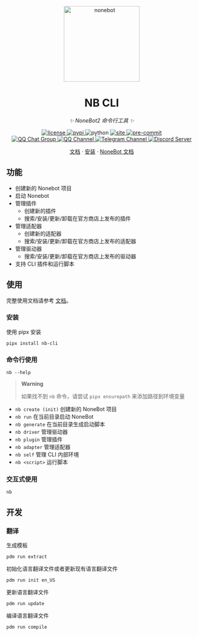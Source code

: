 <!-- markdownlint-disable MD033 MD041 -->
<p align="center">
  <a href="https://cli.nonebot.dev/"><img src="https://cli.nonebot.dev/logo.png" width="200" height="200" alt="nonebot"></a>
</p>

<div align="center">

# NB CLI

_✨ NoneBot2 命令行工具 ✨_

</div>

<p align="center">
  <a href="https://raw.githubusercontent.com/nonebot/nb-cli/master/LICENSE">
    <img src="https://img.shields.io/github/license/nonebot/nb-cli" alt="license">
  </a>
  <a href="https://pypi.python.org/pypi/nb-cli">
    <img src="https://img.shields.io/pypi/v/nb-cli" alt="pypi">
  </a>
  <img src="https://img.shields.io/badge/python-3.8+-blue" alt="python">
  <a href="https://github.com/nonebot/nb-cli/actions/workflows/website-deploy.yml">
    <img src="https://github.com/nonebot/nb-cli/actions/workflows/website-deploy.yml/badge.svg?branch=master&event=push" alt="site"/>
  </a>
  <a href="https://results.pre-commit.ci/latest/github/nonebot/nb-cli/master">
    <img src="https://results.pre-commit.ci/badge/github/nonebot/nb-cli/master.svg" alt="pre-commit" />
  </a>
  <br />
  <a href="https://jq.qq.com/?_wv=1027&k=5OFifDh">
    <img src="https://img.shields.io/badge/QQ%E7%BE%A4-768887710-orange?style=flat-square" alt="QQ Chat Group">
  </a>
  <a href="https://qun.qq.com/qqweb/qunpro/share?_wv=3&_wwv=128&appChannel=share&inviteCode=7b4a3&appChannel=share&businessType=9&from=246610&biz=ka">
    <img src="https://img.shields.io/badge/QQ%E9%A2%91%E9%81%93-NoneBot-5492ff?style=flat-square" alt="QQ Channel">
  </a>
  <a href="https://t.me/botuniverse">
    <img src="https://img.shields.io/badge/telegram-botuniverse-blue?style=flat-square" alt="Telegram Channel">
  </a>
  <a href="https://discord.gg/VKtE6Gdc4h">
    <img src="https://discordapp.com/api/guilds/847819937858584596/widget.png?style=shield" alt="Discord Server">
  </a>
</p>

<p align="center">
  <a href="https://cli.nonebot.dev/">文档</a>
  ·
  <a href="https://cli.nonebot.dev/docs/guide/installation">安装</a>
  ·
  <a href="https://v2.nonebot.dev/">NoneBot 文档</a>
</p>

## 功能

- 创建新的 Nonebot 项目
- 启动 Nonebot
- 管理插件
  - 创建新的插件
  - 搜索/安装/更新/卸载在官方商店上发布的插件
- 管理适配器
  - 创建新的适配器
  - 搜索/安装/更新/卸载在官方商店上发布的适配器
- 管理驱动器
  - 搜索/安装/更新/卸载在官方商店上发布的驱动器
- 支持 CLI 插件和运行脚本

## 使用

完整使用文档请参考 [文档](https://cli.nonebot.dev/)。

### 安装

使用 pipx 安装

```shell
pipx install nb-cli
```

### 命令行使用

```shell
nb --help
```

> **Warning**
>
> 如果找不到 `nb` 命令，请尝试 `pipx ensurepath` 来添加路径到环境变量

- `nb create (init)` 创建新的 NoneBot 项目
- `nb run` 在当前目录启动 NoneBot
- `nb generate` 在当前目录生成启动脚本
- `nb driver` 管理驱动器
- `nb plugin` 管理插件
- `nb adapter` 管理适配器
- `nb self` 管理 CLI 内部环境
- `nb <script>` 运行脚本

### 交互式使用

```shell
nb
```

## 开发

### 翻译

生成模板

```shell
pdm run extract
```

初始化语言翻译文件或者更新现有语言翻译文件

```shell
pdm run init en_US
```

更新语言翻译文件

```shell
pdm run update
```

编译语言翻译文件

```shell
pdm run compile
```
